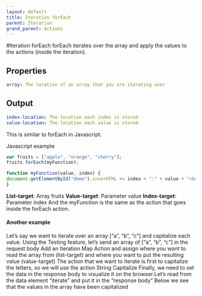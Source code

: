 ```yaml
---
layout: default
title: Iteration forEach
parent: Iteration
grand_parent: Actions
---
```

#Iteration forEach
forEach iterates over the array and apply the values to the actions (inside the iteration).

## Properties
```yaml
array: The location of an array that you are iterating over
```

## Output
```yaml
index-location: The location each index is stored
value-location: The location each value is stored
```

This is similar to forEach in Javascript.

Javascript example
```js
var fruits = ["apple", "orange", "cherry"];
fruits.forEach(myFunction);

function myFunction(value, index) {
document.getElementById("demo").innerHTML += index + ":" + value + "<br>";
}
```
**List-target**:  Array fruits
**Value-target**:  Parameter value
**Index-target**:  Parameter index
And the myFunction is the same as the action that goes inside the forEach action.

#### Another example
Let’s say we want to iterate over an array [“a”, “b”, “c”] and capitalize each value.
Using the Testing feature, let’s send an array of [“a”, “b”, “c”] in the request body
Add an Iteration Map Action and assign where you want to read the array from (list-target) and where you want to put the resulting value (value-target)
The action that we want to iterate is first to capitalize the letters, so we will use the action String Capitalize
Finally, we need to set the data in the response body to visualize it on the browser.Let’s read from the data element “iterate” and put it in the “response body”
Below we see that the values in the array have been capitalized

